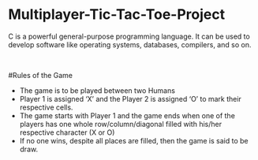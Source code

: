 # Multiplayer-Tic-Tac-Toe-Project

C is a powerful general-purpose programming language. It can be used to develop software like operating systems, databases, compilers, and so on.

<br/>

#Rules of the Game

* The game is to be played between two Humans
* Player 1 is assigned ‘X’ and the Player 2 is assigned ‘O’ to mark their respective cells.
* The game starts with Player 1 and the game ends when one of the players has one whole row/column/diagonal filled with his/her respective character (X or O)
* If no one wins, despite all places are filled, then the game is said to be draw.


